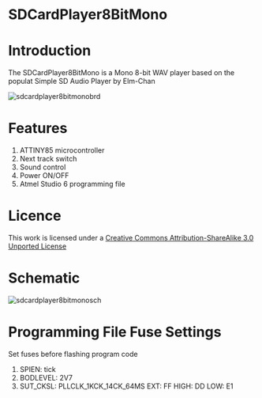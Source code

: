 SDCardPlayer8BitMono
====================
Introduction
============
The SDCardPlayer8BitMono is a Mono 8-bit WAV player based on the populat Simple SD Audio Player by Elm-Chan 

![sdcardplayer8bitmonobrd](https://cloud.githubusercontent.com/assets/5130298/7216016/efb87642-e5e6-11e4-9c0e-0a712c5cc24c.PNG)

Features
========
1. ATTINY85 microcontroller
2. Next track switch
3. Sound control
4. Power ON/OFF
5. Atmel Studio 6 programming file

Licence
=======
<p>This work is licensed under a <a href="http://www.creativecommons.org/licenses/by-sa/3.0" target="_blank">Creative Commons Attribution-ShareAlike 3.0 Unported License</a> 

Schematic
=========
![sdcardplayer8bitmonosch](https://cloud.githubusercontent.com/assets/5130298/7216017/1a1015a8-e5e7-11e4-94df-8e912ecf0967.PNG)

Programming File Fuse Settings
==============================
Set fuses before flashing program code

1. SPIEN: tick
2. BODLEVEL: 2V7
3. SUT_CKSL: PLLCLK_1KCK_14CK_64MS
EXT:  FF
HIGH: DD
LOW:  E1
